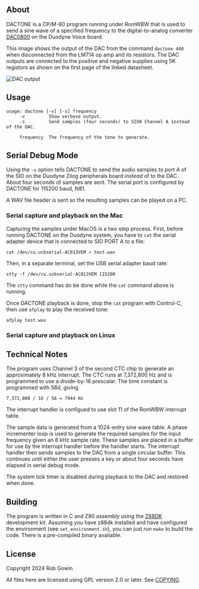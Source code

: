 
## About

DACTONE is a CP/M-80 program running under RomWBW that is used to send
a sine wave of a specified frequency to the digital-to-analog
converter
[DAC0800](https://www.ti.com/lit/ds/symlink/dac0800.pdf?ts=1715491182024&ref_url=https%253A%252F%252Fwww.ti.com%252Fproduct%252FDAC0800)
on the Duodyne Voice board. 

This image shows the output of the DAC from the command `dactone 440`
when disconnected from the LM714 op amp and its resistors. The DAC
outputs are connected to the positive and negative supplies using 5K
registors as shown on the first page of the linked datasheet. 

![DAC output](img/DACOUTPUT.png)

## Usage

    usage: dactone [-v] [-s] frequency
         -v         Show verbose output.
         -s         Send samples (four seconds) to SIO0 Channel A instead of the DAC.

         frequency  The frequency of the tone to generate.

## Serial Debug Mode

Using the `-s` option tells DACTONE to send the audio samples to port
A of the SIO on the Duodyne Zilog peripherals board *instead* of to
the DAC. About four seconds of samples are sent. The serial port is
configured by DACTONE for 115200 baud, N81.

A WAV file header is sent so the resulting samples can be played on a
PC.

### Serial capture and playback on the Mac

Capturing the samples under MacOS is a two step process. First, before
running DACTONE on the Duodyne system, you have to `cat` the serial
adapter device that is connected to SIO PORT A to a file:

    cat /dev/cu.usbserial-AC013VEM > test.wav

Then, in a separate terminal, set the USB serial adapter baud rate:

    stty -f /dev/cu.usbserial-AC013VEM 115200

The `stty` command has do be done while the `cat` command above is
running.

Once DACTONE playback is done, stop the `cat` program with Control-C,
then use `afplay` to play the received tone:

    afplay test.wav

### Serial capture and playback on Linux

## Technical Notes

The program uses Channel 3 of the second CTC chip to generate an
approximately 8 kHz interrupt. The CTC runs at 7,372,800 Hz and is
programmed to use a divide-by-16 prescalar. The time constant is
programmed with 58d, giving

    7,372,800 / 16 / 58 = 7944 Hz

The interrupt handler is configued to use slot 11 of the RomWBW
interrupt table.

The sample data is generated from a 1024-entry sine wave table. A
phase incrementer loop is used to generate the required samples for
the input frequency given an 8 kHz sample rate. These samples are
placed in a buffer for use by the interrupt handler before the handler
starts. The interrupt handler then sends samples to the DAC from a
single circular buffer. This continues until either the user presses a
key or about four seconds have elapsed in serial debug mode.

The system tick timer is disabled during playback to the DAC and
restored when done.

## Building

The program is written in C and Z80 assembly using the
[Z88DK](https://z88dk.org/site/) development kit. Assuming you have
z88dk installed and have configured the environment (see
`set_environment.sh`), you can just run `make` to build the code.
There is a pre-compiled binary available.

## License

Copyright 2024 Rob Gowin

All files here are licensed using GPL version 2.0 or later. See
[COPYING](COPYING.md).
